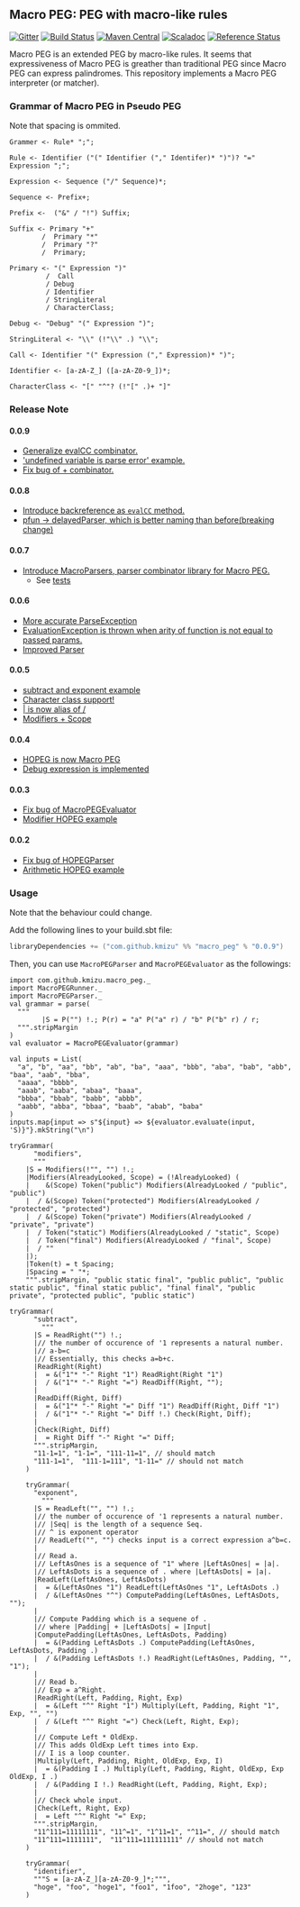 ## Macro PEG: PEG with macro-like rules
 
[![Gitter](https://badges.gitter.im/kmizu/macro_peg.svg)](https://gitter.im/kmizu/macro_peg?utm_source=badge&utm_medium=badge&utm_campaign=pr-badge)
[![Build Status](https://travis-ci.org/kmizu/macro_peg.png?branch=master)](https://travis-ci.org/kmizu/macro_peg)
[![Maven Central](https://maven-badges.herokuapp.com/maven-central/com.github.kmizu/macro_peg_2.11/badge.svg)](https://maven-badges.herokuapp.com/maven-central/com.github.kmizu/macro_peg_2.11)
[![Scaladoc](http://javadoc-badge.appspot.com/com.github.kmizu/macro_peg_2.11.svg?label=scaladoc)](http://javadoc-badge.appspot.com/com.github.kmizu/macro_peg_2.11/index.html#com.github.kmizu.macro_peg.package)
[![Reference Status](https://www.versioneye.com/java/com.github.kmizu:macro_peg_2.11/reference_badge.svg?style=flat)](https://www.versioneye.com/java/com.github.kmizu:macro_peg_2.11/references)

Macro PEG is an extended PEG by macro-like rules.  It seems that expressiveness of Macro PEG
is greather than traditional PEG since Macro PEG can express palindromes.  This repository implements a Macro PEG
interpreter (or matcher).

### Grammar of Macro PEG in Pseudo PEG

Note that spacing is ommited.

    Grammer <- Rule* ";";
    
    Rule <- Identifier ("(" Identifier ("," Identifer)* ")")? "=" Expression ";";
    
    Expression <- Sequence ("/" Sequence)*;
    
    Sequence <- Prefix+;
    
    Prefix <-  ("&" / "!") Suffix;
    
    Suffix <- Primary "+"
            /  Primary "*"
            /  Primary "?"
            /  Primary;
    
    Primary <- "(" Expression ")"
             /  Call
             / Debug
             / Identifier
             / StringLiteral
             / CharacterClass;
             
    Debug <- "Debug" "(" Expression ")";
    
    StringLiteral <- "\\" (!"\\" .) "\\";
    
    Call <- Identifier "(" Expression ("," Expression)* ")";
    
    Identifier <- [a-zA-Z_] ([a-zA-Z0-9_])*;
    
    CharacterClass <- "[" "^"? (!"[" .)+ "]"
    
### Release Note

#### 0.0.9

* [Generalize evalCC combinator.](https://github.com/kmizu/macro_peg/commit/fd4525f86d30b3dd6573f33deebdc5f00a08c9a3)
* ['undefined variable is parse error' example.](https://github.com/kmizu/macro_peg/commit/bbfc7b1bd9c4fdabac9a45050cbe1416ff09db7e)
* [Fix bug of + combinator.](https://github.com/kmizu/macro_peg/commit/187e4489d062286a66c6dc39c73bd559543d746c)

#### 0.0.8
* [Introduce backreference as `evalCC` method.](https://github.com/kmizu/macro_peg/commit/91154c8da2148f38434bb91b292b202429d21de1)
* [pfun -> delayedParser, which is better naming than before(breaking change)](https://github.com/kmizu/macro_peg/commit/e5195caaa0248e8a05233326081de0296ce3dc26)

#### 0.0.7
* [Introduce MacroParsers, parser combinator library for Macro PEG.](https://github.com/kmizu/macro_peg/commit/3866502bf699ff6aac2426fc21a9fa6e97c00d09)
  * See [tests](https://github.com/kmizu/macro_peg/blob/3866502bf699ff6aac2426fc21a9fa6e97c00d09/src/test/scala/com/github/kmizu/macro_peg/MacroParsersSpec.scala)

#### 0.0.6
* [More accurate ParseException](https://github.com/kmizu/macro_peg/commit/40f9c1198127307f6f8e7f151c2fa216b0d6dca0)
* [EvaluationException is thrown when arity of function is not equal to passed params.](https://github.com/kmizu/macro_peg/commit/cceaf815debc5995d88b8019479bf156e0047016)
* [Improved Parser](https://github.com/kmizu/macro_peg/commit/4038366c73086c7ef50384e39db6e004f88b34cd)

#### 0.0.5
* [subtract and exponent example](https://github.com/kmizu/macro_peg/commit/c6fcd9c77174400c5629cc3ee5f243ff174f5ea2)
* [Character class support!](https://github.com/kmizu/macro_peg/commit/753dbca88a64bbba1dd57e4f9ca29e763f25c570)
* [| is now alias of /](https://github.com/kmizu/macro_peg/commit/11bc7037d5699f9fb4a168aa9801f3f6251f8c8a)
* [Modifiers + Scope](https://github.com/kmizu/macro_peg/commit/2d523000782ea0b9b3deca3d54cc7fb3cded7657)

#### 0.0.4
* [HOPEG is now Macro PEG](https://github.com/kmizu/macro_peg/commit/8bd5129ccb6268d09b72ef7460e16b873f0fc3f3)
* [Debug expression is implemented](https://github.com/kmizu/macro_peg/commit/d013760105974a8446da023147f0cade10679c8a)

#### 0.0.3
* [Fix bug of MacroPEGEvaluator](https://github.com/kmizu/macro_peg/commit/86b7c43ef52b9a6d2e81fcb541aca93e89b276ae)
* [Modifier HOPEG example](https://github.com/kmizu/macro_peg/commit/00221379bec06ddf3392e50803f6bf5d1316b579)

#### 0.0.2

* [Fix bug of HOPEGParser](https://github.com/kmizu/macro_peg/commit/a7a72bcffd22401b9fec7a71ff2a5992e6fe7448)
* [Arithmetic HOPEG example](https://github.com/kmizu/macro_peg/commit/1aadc5585490a13e6eb7cdbf60547eea1b424052)

### Usage

Note that the behaviour could change.

Add the following lines to your build.sbt file:

```scala
libraryDependencies += ("com.github.kmizu" %% "macro_peg" % "0.0.9")
```

Then, you can use `MacroPEGParser` and `MacroPEGEvaluator` as the followings:

```tut:silent
import com.github.kmizu.macro_peg._
import MacroPEGRunner._
import MacroPEGParser._
val grammar = parse(
  """
        |S = P("") !.; P(r) = "a" P("a" r) / "b" P("b" r) / r;
  """.stripMargin
)
val evaluator = MacroPEGEvaluator(grammar)
```

```tut
val inputs = List(
  "a", "b", "aa", "bb", "ab", "ba", "aaa", "bbb", "aba", "bab", "abb", "baa", "aab", "bba",
  "aaaa", "bbbb", 
  "aaab", "aaba", "abaa", "baaa",
  "bbba", "bbab", "babb", "abbb",
  "aabb", "abba", "bbaa", "baab", "abab", "baba"
)
inputs.map{input => s"${input} => ${evaluator.evaluate(input, 'S)}"}.mkString("\n")
```

```tut
tryGrammar(
      "modifiers",
      """
    |S = Modifiers(!"", "") !.;
    |Modifiers(AlreadyLooked, Scope) = (!AlreadyLooked) (
    |    &(Scope) Token("public") Modifiers(AlreadyLooked / "public", "public")
    |  / &(Scope) Token("protected") Modifiers(AlreadyLooked / "protected", "protected")
    |  / &(Scope) Token("private") Modifiers(AlreadyLooked / "private", "private")
    |  / Token("static") Modifiers(AlreadyLooked / "static", Scope)
    |  / Token("final") Modifiers(AlreadyLooked / "final", Scope)
    |  / ""
    |);
    |Token(t) = t Spacing;
    |Spacing = " "*;
    """.stripMargin, "public static final", "public public", "public static public", "final static public", "final final", "public private", "protected public", "public static")
```

```tut
tryGrammar(
      "subtract",
        """
      |S = ReadRight("") !.;
      |// the number of occurence of '1 represents a natural number.
      |// a-b=c
      |// Essentially, this checks a=b+c.
      |ReadRight(Right)
      |  = &("1"* "-" Right "1") ReadRight(Right "1")
      |  / &("1"* "-" Right "=") ReadDiff(Right, "");
      |
      |ReadDiff(Right, Diff)
      |  = &("1"* "-" Right "=" Diff "1") ReadDiff(Right, Diff "1")
      |  / &("1"* "-" Right "=" Diff !.) Check(Right, Diff);
      |
      |Check(Right, Diff)
      |  = Right Diff "-" Right "=" Diff;
      """.stripMargin,
      "11-1=1", "1-1=", "111-11=1", // should match
      "111-1=1",  "111-1=111", "1-11=" // should not match
    )
```

```tut
    tryGrammar(
      "exponent",
        """
      |S = ReadLeft("", "") !.;
      |// the number of occurence of '1 represents a natural number.
      |// |Seq| is the length of a sequence Seq.
      |// ^ is exponent operator
      |// ReadLeft("", "") checks input is a correct expression a^b=c.
      |
      |// Read a.
      |// LeftAsOnes is a sequence of "1" where |LeftAsOnes| = |a|.
      |// LeftAsDots is a sequence of . where |LeftAsDots| = |a|.
      |ReadLeft(LeftAsOnes, LeftAsDots)
      |  = &(LeftAsOnes "1") ReadLeft(LeftAsOnes "1", LeftAsDots .)
      |  / &(LeftAsOnes "^") ComputePadding(LeftAsOnes, LeftAsDots, "");
      |
      |// Compute Padding which is a sequene of .
      |// where |Padding| + |LeftAsDots| = |Input|
      |ComputePadding(LeftAsOnes, LeftAsDots, Padding)
      |  = &(Padding LeftAsDots .) ComputePadding(LeftAsOnes, LeftAsDots, Padding .)
      |  / &(Padding LeftAsDots !.) ReadRight(LeftAsOnes, Padding, "", "1");
      |
      |// Read b.
      |// Exp = a^Right.
      |ReadRight(Left, Padding, Right, Exp)
      |  = &(Left "^" Right "1") Multiply(Left, Padding, Right "1", Exp, "", "")
      |  / &(Left "^" Right "=") Check(Left, Right, Exp);
      |
      |// Compute Left * OldExp.
      |// This adds OldExp Left times into Exp.
      |// I is a loop counter.
      |Multiply(Left, Padding, Right, OldExp, Exp, I)
      |  = &(Padding I .) Multiply(Left, Padding, Right, OldExp, Exp OldExp, I .)
      |  / &(Padding I !.) ReadRight(Left, Padding, Right, Exp);
      |
      |// Check whole input.
      |Check(Left, Right, Exp)
      |  = Left "^" Right "=" Exp;
      """.stripMargin,
      "11^111=11111111", "11^=1", "1^11=1", "^11=", // should match
      "11^111=1111111",  "11^111=111111111" // should not match
    )
```

```tut
    tryGrammar(
      "identifier",
      """S = [a-zA-Z_][a-zA-Z0-9_]*;""",
      "hoge", "foo", "hoge1", "foo1", "1foo", "2hoge", "123"
    )
```
